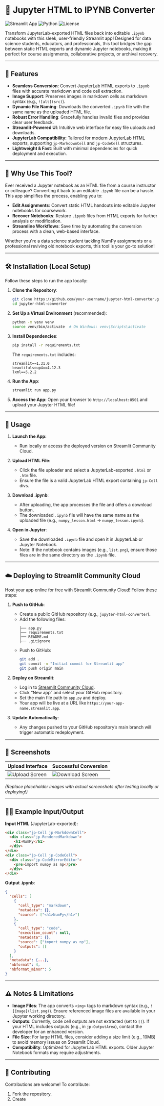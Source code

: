 # 📓 Jupyter HTML to IPYNB Converter

![Streamlit App](https://img.shields.io/badge/Streamlit-Powered-red.svg)
![Python](https://img.shields.io/badge/Python-3.9+-blue.svg)
![License](https://img.shields.io/badge/License-MIT-green.svg)

Transform JupyterLab-exported HTML files back into editable `.ipynb` notebooks with this sleek, user-friendly Streamlit app! Designed for data science students, educators, and professionals, this tool bridges the gap between static HTML exports and dynamic Jupyter notebooks, making it perfect for course assignments, collaborative projects, or archival recovery.

---

## 🚀 Features

- **Seamless Conversion**: Convert JupyterLab HTML exports to `.ipynb` files with accurate markdown and code cell extraction.
- **Image Support**: Preserves images in markdown cells as markdown syntax (e.g., `![alt](src)`).
- **Dynamic File Naming**: Downloads the converted `.ipynb` file with the same name as the uploaded HTML file.
- **Robust Error Handling**: Gracefully handles invalid files and provides clear user feedback.
- **Streamlit-Powered UI**: Intuitive web interface for easy file uploads and downloads.
- **JupyterLab Compatibility**: Tailored for modern JupyterLab HTML exports, supporting `jp-MarkdownCell` and `jp-CodeCell` structures.
- **Lightweight & Fast**: Built with minimal dependencies for quick deployment and execution.

---

## 🎯 Why Use This Tool?

Ever received a Jupyter notebook as an HTML file from a course instructor or colleague? Converting it back to an editable `.ipynb` file can be a hassle. This app simplifies the process, enabling you to:

- **Edit Assignments**: Convert static HTML handouts into editable Jupyter notebooks for coursework.
- **Recover Notebooks**: Restore `.ipynb` files from HTML exports for further analysis or modification.
- **Streamline Workflows**: Save time by automating the conversion process with a clean, web-based interface.

Whether you're a data science student tackling NumPy assignments or a professional reviving old notebook exports, this tool is your go-to solution!

---

## 🛠 Installation (Local Setup)

Follow these steps to run the app locally:

1. **Clone the Repository**:
   ```bash
   git clone https://github.com/your-username/jupyter-html-converter.git
   cd jupyter-html-converter
   ```

2. **Set Up a Virtual Environment** (recommended):
   ```bash
   python -m venv venv
   source venv/bin/activate  # On Windows: venv\Scripts\activate
   ```

3. **Install Dependencies**:
   ```bash
   pip install -r requirements.txt
   ```

   The `requirements.txt` includes:
   ```
   streamlit==1.31.0
   beautifulsoup4==4.12.3
   lxml==5.2.2
   ```

4. **Run the App**:
   ```bash
   streamlit run app.py
   ```

5. **Access the App**:
   Open your browser to `http://localhost:8501` and upload your Jupyter HTML file!

---

## 📖 Usage

1. **Launch the App**:
   - Run locally or access the deployed version on Streamlit Community Cloud.
   
2. **Upload HTML File**:
   - Click the file uploader and select a JupyterLab-exported `.html` or `.htm` file.
   - Ensure the file is a valid JupyterLab HTML export containing `jp-Cell` divs.

3. **Download .ipynb**:
   - After uploading, the app processes the file and offers a download button.
   - The downloaded `.ipynb` file will have the same name as the uploaded file (e.g., `numpy_lesson.html` → `numpy_lesson.ipynb`).

4. **Open in Jupyter**:
   - Save the downloaded `.ipynb` file and open it in JupyterLab or Jupyter Notebook.
   - Note: If the notebook contains images (e.g., `list.png`), ensure those files are in the same directory as the `.ipynb` file.

---

## ☁️ Deploying to Streamlit Community Cloud

Host your app online for free with Streamlit Community Cloud! Follow these steps:

1. **Push to GitHub**:
   - Create a public GitHub repository (e.g., `jupyter-html-converter`).
   - Add the following files:
     ```
     ├── app.py
     ├── requirements.txt
     ├── README.md
     ├── .gitignore
     ```
   - Push to GitHub:
     ```bash
     git add .
     git commit -m "Initial commit for Streamlit app"
     git push origin main
     ```

2. **Deploy on Streamlit**:
   - Log in to [Streamlit Community Cloud](https://share.streamlit.io).
   - Click “New app” and select your GitHub repository.
   - Set the main file path to `app.py` and deploy.
   - Your app will be live at a URL like `https://your-app-name.streamlit.app`.

3. **Update Automatically**:
   - Any changes pushed to your GitHub repository’s main branch will trigger automatic redeployment.

---

## 📸 Screenshots

| Upload Interface | Successful Conversion |
|------------------|-----------------------|
| ![Upload Screen](https://via.placeholder.com/400x200.png?text=Upload+Screen) | ![Download Screen](https://via.placeholder.com/400x200.png?text=Download+Screen) |

*(Replace placeholder images with actual screenshots after testing locally or deploying!)*

---

## 🧑‍💻 Example Input/Output

**Input HTML** (JupyterLab-exported):
```html
<div class="jp-Cell jp-MarkdownCell">
  <div class="jp-RenderedMarkdown">
    <h1>NumPy</h1>
  </div>
</div>
<div class="jp-Cell jp-CodeCell">
  <div class="jp-CodeMirrorEditor">
    <pre>import numpy as np</pre>
  </div>
</div>
```

**Output .ipynb**:
```json
{
  "cells": [
    {
      "cell_type": "markdown",
      "metadata": {},
      "source": ["<h1>NumPy</h1>"]
    },
    {
      "cell_type": "code",
      "execution_count": null,
      "metadata": {},
      "source": ["import numpy as np"],
      "outputs": []
    }
  ],
  "metadata": {...},
  "nbformat": 4,
  "nbformat_minor": 5
}
```

---

## ⚠️ Notes & Limitations

- **Image Files**: The app converts `<img>` tags to markdown syntax (e.g., `![Image](list.png)`). Ensure referenced image files are available in your Jupyter working directory.
- **Outputs**: Currently, code cell outputs are not extracted (set to `[]`). If your HTML includes outputs (e.g., in `jp-OutputArea`), contact the developer for an enhanced version.
- **File Size**: For large HTML files, consider adding a size limit (e.g., 10MB) to avoid memory issues on Streamlit Cloud.
- **Compatibility**: Optimized for JupyterLab HTML exports. Older Jupyter Notebook formats may require adjustments.

---

## 🤝 Contributing

Contributions are welcome! To contribute:

1. Fork the repository.
2. Create
